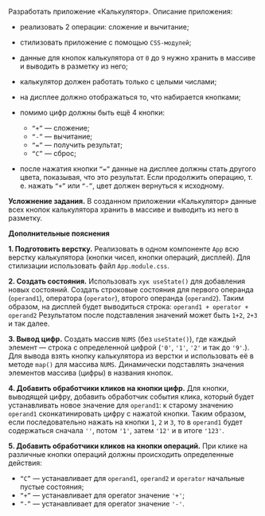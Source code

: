 Разработать приложение «Калькулятор». Описание приложения:

- реализовать 2 операции: сложение и вычитание;
- стилизовать приложение с помощью `CSS-модулей`;
- данные для кнопок калькулятора от `0` до `9` нужно хранить в массиве и выводить в разметку из него;
- калькулятор должен работать только с целыми числами;
- на дисплее должно отображаться то, что набирается кнопками;
- помимо цифр должны быть ещё 4 кнопки:

  - `“+”` — сложение;
  - `“-”` — вычитание;
  - `“=”` — получить результат;
  - `“С”` — сброс;

- после нажатия кнопки `“=”` данные на дисплее должны стать другого цвета, показывая, что это результат. Если продолжить операцию, т. е. нажать `“+”` или `“-”`, цвет должен вернуться к исходному.

<strong>Усложнение задания.</strong> В созданном приложении «Калькулятор» данные всех кнопок калькулятора хранить в массиве и выводить из него в разметку.

<strong>Дополнительные пояснения</strong>

<strong>1. Подготовить верстку.</strong> Реализовать в одном компоненте `App` всю верстку калькулятора (кнопки чисел, кнопки операций, дисплей). Для стилизации использовать файл `App.module.css`.

<strong>2. Создать состояния.</strong> Использовать `хук useState()` для добавления новых состояний. Создать строковые состояния для первого операнда (`operand1`), оператора (`operator`), второго операнда (`operand2`). Таким образом, на дисплей будет выводиться строка: `operand1 + operator + operand2`
Результатом после подставления значений может быть `1+2`, `2+3` и так далее.

<strong>3. Вывод цифр.</strong> Создать массив `NUMS` (без `useState()`), где каждый элемент — строка с определенной цифрой (`'0'`, `'1'`, `'2'` и так до `'9'`.). Для вывода взять кнопку калькулятора из верстки и использовать её в методе `map()` для массива `NUMS`. Динамически подставлять значения элементов массива (цифры) в названия кнопок.

<strong>4. Добавить обработчики кликов на кнопки цифр.</strong> Для кнопки, выводящей цифру, добавить обработчик события клика, который будет устанавливать новое значение для `operand1`: к старому значению `operand1` сконкатинировать цифру с нажатой кнопки. Таким образом, если последовательно нажать на кнопки `1`, `2` и `3`, то в `operand1` будет содержаться сначала `''`, потом `'1'`, затем `'12'` и в итоге `'123'`.

<strong>5. Добавить обработчики кликов на кнопки операций.</strong> При клике на различные кнопки операций должны происходить определенные действия:

- `“C”` — устанавливает для `operand1`, `operand2` и `operator` начальные пустые состояния;
- `“+”` — устанавливает для operator значение `'+'`;
- `“-”` — устанавливает для operator значение `'-'`.
